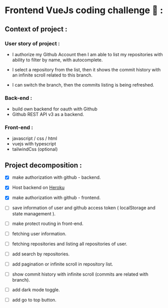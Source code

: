 # Frontend VueJs coding challenge 💪 :

## Context of project :

### User story of project :

- I authorize my Github Account then I am able to list my repositories with ability to filter by name, with autocomplete.

- I select a repository from the list, then it shows the commit history with an infinite scroll related to this branch.

- I can switch the branch, then the commits listing is being refreshed.

### Back-end :
- build own backend for oauth with Github
- Github REST API v3 as a backend.

### Front-end :

- javascript / css / html
- vuejs with typescript
- tailwindCss (optional)

## Project decomposition :
- [x] make authorization with github - backend.
- [x] Host backend on [Heroku](https://heroku.com/)
- [x] make authorization with github - frontend.
- [ ] save information of user and github access token ( localStorage and state management ).
- [ ] make protect routing in front-end.
- [ ] fetching user information.
- [ ] fetching repositories and listing all repositories of user.
- [ ] add search by repositories.
- [ ] add pagination or infinite scroll in repository list.
- [ ] show commit history with infinite scroll (commits are related with branch).
- [ ] add dark mode toggle.
- [ ] add go to top button.


